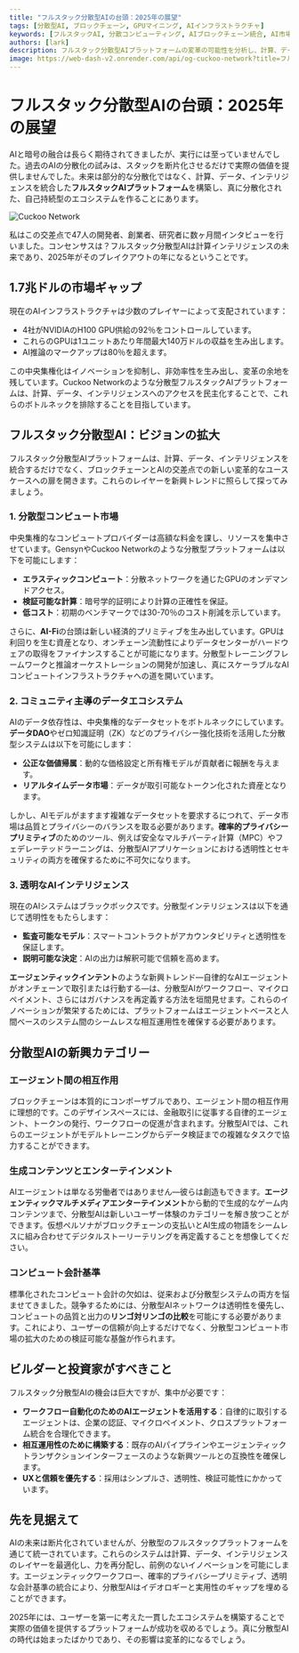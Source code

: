 ```yaml
---
title: "フルスタック分散型AIの台頭：2025年の展望"
tags: [分散型AI, ブロックチェーン, GPUマイニング, AIインフラストラクチャ]
keywords: [フルスタックAI, 分散コンピューティング, AIブロックチェーン統合, AI市場の変革]
authors: [lark]
description: フルスタック分散型AIプラットフォームの変革の可能性を分析し、計算、データ、インテリジェンスを統合することで、中央集権的なAIインフラストラクチャを変革し、2025年までにAI計算へのアクセスを民主化する方法を探ります。
image: https://web-dash-v2.onrender.com/api/og-cuckoo-network?title=フルスタック分散型AIの台頭：2025年の展望
---
```


# フルスタック分散型AIの台頭：2025年の展望

AIと暗号の融合は長らく期待されてきましたが、実行には至っていませんでした。過去のAIの分散化の試みは、スタックを断片化させるだけで実際の価値を提供しませんでした。未来は部分的な分散化ではなく、計算、データ、インテリジェンスを統合した**フルスタックAIプラットフォーム**を構築し、真に分散化された、自己持続型のエコシステムを作ることにあります。

![Cuckoo Network](https://web-dash-v2.onrender.com/api/og-cuckoo-network?title=フルスタック分散型AIの台頭：2025年の展望)

私はこの交差点で47人の開発者、創業者、研究者に数ヶ月間インタビューを行いました。コンセンサスは？フルスタック分散型AIは計算インテリジェンスの未来であり、2025年がそのブレイクアウトの年になるということです。

## 1.7兆ドルの市場ギャップ

現在のAIインフラストラクチャは少数のプレイヤーによって支配されています：

- 4社がNVIDIAのH100 GPU供給の92％をコントロールしています。
- これらのGPUは1ユニットあたり年間最大140万ドルの収益を生み出します。
- AI推論のマークアップは80％を超えます。

この中央集権化はイノベーションを抑制し、非効率性を生み出し、変革の余地を残しています。Cuckoo Networkのような分散型フルスタックAIプラットフォームは、計算、データ、インテリジェンスへのアクセスを民主化することで、これらのボトルネックを排除することを目指しています。

## フルスタック分散型AI：ビジョンの拡大

フルスタック分散型AIプラットフォームは、計算、データ、インテリジェンスを統合するだけでなく、ブロックチェーンとAIの交差点での新しい変革的なユースケースへの扉を開きます。これらのレイヤーを新興トレンドに照らして探ってみましょう。

### **1. 分散型コンピュート市場**

中央集権的なコンピュートプロバイダーは高額な料金を課し、リソースを集中させています。GensynやCuckoo Networkのような分散型プラットフォームは以下を可能にします：

- **エラスティックコンピュート**：分散ネットワークを通じたGPUのオンデマンドアクセス。
- **検証可能な計算**：暗号学的証明により計算の正確性を保証。
- **低コスト**：初期のベンチマークでは30-70％のコスト削減を示しています。

さらに、**AI-Fi**の台頭は新しい経済的プリミティブを生み出しています。GPUは利回りを生む資産となり、オンチェーン流動性によりデータセンターがハードウェアの取得をファイナンスすることが可能になります。分散型トレーニングフレームワークと推論オーケストレーションの開発が加速し、真にスケーラブルなAIコンピュートインフラストラクチャへの道を開いています。

### **2. コミュニティ主導のデータエコシステム**

AIのデータ依存性は、中央集権的なデータセットをボトルネックにしています。**データDAO**やゼロ知識証明（ZK）などのプライバシー強化技術を活用した分散型システムは以下を可能にします：

- **公正な価値帰属**：動的な価格設定と所有権モデルが貢献者に報酬を与えます。
- **リアルタイムデータ市場**：データが取引可能なトークン化された資産となります。

しかし、AIモデルがますます複雑なデータセットを要求するにつれて、データ市場は品質とプライバシーのバランスを取る必要があります。**確率的プライバシープリミティブ**のためのツール、例えば安全なマルチパーティ計算（MPC）やフェデレーテッドラーニングは、分散型AIアプリケーションにおける透明性とセキュリティの両方を確保するために不可欠になります。

### **3. 透明なAIインテリジェンス**

現在のAIシステムはブラックボックスです。分散型インテリジェンスは以下を通じて透明性をもたらします：

- **監査可能なモデル**：スマートコントラクトがアカウンタビリティと透明性を保証します。
- **説明可能な決定**：AIの出力は解釈可能で信頼を高めます。

**エージェンティックインテント**のような新興トレンド—自律的なAIエージェントがオンチェーンで取引または行動する—は、分散型AIがワークフロー、マイクロペイメント、さらにはガバナンスを再定義する方法を垣間見せます。これらのイノベーションが繁栄するためには、プラットフォームはエージェントベースと人間ベースのシステム間のシームレスな相互運用性を確保する必要があります。

## 分散型AIの新興カテゴリー

### **エージェント間の相互作用**

ブロックチェーンは本質的にコンポーザブルであり、エージェント間の相互作用に理想的です。このデザインスペースには、金融取引に従事する自律的エージェント、トークンの発行、ワークフローの促進が含まれます。分散型AIでは、これらのエージェントがモデルトレーニングからデータ検証までの複雑なタスクで協力することができます。

### **生成コンテンツとエンターテインメント**

AIエージェントは単なる労働者ではありません—彼らは創造もできます。**エージェンティックマルチメディアエンターテインメント**から動的で生成的なゲーム内コンテンツまで、分散型AIは新しいユーザー体験のカテゴリーを解き放つことができます。仮想ペルソナがブロックチェーンの支払いとAI生成の物語をシームレスに組み合わせてデジタルストーリーテリングを再定義することを想像してください。

### **コンピュート会計基準**

標準化されたコンピュート会計の欠如は、従来および分散型システムの両方を悩ませてきました。競争するためには、分散型AIネットワークは透明性を優先し、コンピュートの品質と出力の**リンゴ対リンゴの比較**を可能にする必要があります。これにより、ユーザーの信頼が向上するだけでなく、分散型コンピュート市場の拡大のための検証可能な基盤が作られます。

## ビルダーと投資家がすべきこと

フルスタック分散型AIの機会は巨大ですが、集中が必要です：

- **ワークフロー自動化のためのAIエージェントを活用する**：自律的に取引するエージェントは、企業の認証、マイクロペイメント、クロスプラットフォーム統合を合理化できます。
- **相互運用性のために構築する**：既存のAIパイプラインやエージェンティックトランザクションインターフェースのような新興ツールとの互換性を確保します。
- **UXと信頼を優先する**：採用はシンプルさ、透明性、検証可能性にかかっています。

## 先を見据えて

AIの未来は断片化されていませんが、分散型のフルスタックプラットフォームを通じて統一されています。これらのシステムは計算、データ、インテリジェンスのレイヤーを最適化し、力を再分配し、前例のないイノベーションを可能にします。エージェンティックワークフロー、確率的プライバシープリミティブ、透明な会計基準の統合により、分散型AIはイデオロギーと実用性のギャップを埋めることができます。

2025年には、ユーザーを第一に考えた一貫したエコシステムを構築することで実際の価値を提供するプラットフォームが成功を収めるでしょう。真に分散型AIの時代は始まったばかりであり、その影響は変革的になるでしょう。